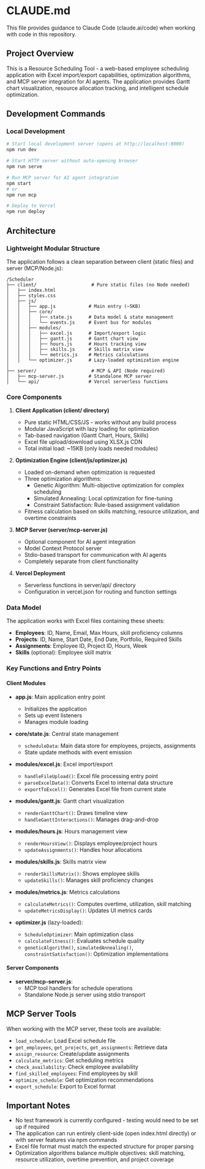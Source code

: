 # CLAUDE.md

This file provides guidance to Claude Code (claude.ai/code) when working with code in this repository.

## Project Overview

This is a Resource Scheduling Tool - a web-based employee scheduling application with Excel import/export capabilities, optimization algorithms, and MCP server integration for AI agents. The application provides Gantt chart visualization, resource allocation tracking, and intelligent schedule optimization.

## Development Commands

### Local Development
```bash
# Start local development server (opens at http://localhost:8000)
npm run dev

# Start HTTP server without auto-opening browser
npm run serve

# Run MCP server for AI agent integration
npm start
# or
npm run mcp

# Deploy to Vercel
npm run deploy
```

## Architecture

### Lightweight Modular Structure

The application follows a clean separation between client (static files) and server (MCP/Node.js):

```
/Scheduler
├── client/                    # Pure static files (no Node needed)
│   ├── index.html
│   ├── styles.css
│   ├── js/
│   │   ├── app.js            # Main entry (~5KB)
│   │   ├── core/
│   │   │   ├── state.js      # Data model & state management
│   │   │   └── events.js     # Event bus for modules
│   │   ├── modules/
│   │   │   ├── excel.js      # Import/export logic
│   │   │   ├── gantt.js      # Gantt chart view
│   │   │   ├── hours.js      # Hours tracking view
│   │   │   ├── skills.js     # Skills matrix view
│   │   │   └── metrics.js    # Metrics calculations
│   │   └── optimizer.js      # Lazy-loaded optimization engine
│
├── server/                    # MCP & API (Node required)
│   ├── mcp-server.js         # Standalone MCP server
│   └── api/                  # Vercel serverless functions
```

### Core Components

1. **Client Application (client/ directory)**
   - Pure static HTML/CSS/JS - works without any build process
   - Modular JavaScript with lazy loading for optimization
   - Tab-based navigation (Gantt Chart, Hours, Skills)
   - Excel file upload/download using XLSX.js CDN
   - Total initial load: ~15KB (only loads needed modules)

2. **Optimization Engine (client/js/optimizer.js)**
   - Loaded on-demand when optimization is requested
   - Three optimization algorithms:
     - Genetic Algorithm: Multi-objective optimization for complex scheduling
     - Simulated Annealing: Local optimization for fine-tuning
     - Constraint Satisfaction: Rule-based assignment validation
   - Fitness calculation based on skills matching, resource utilization, and overtime constraints

3. **MCP Server (server/mcp-server.js)**
   - Optional component for AI agent integration
   - Model Context Protocol server
   - Stdio-based transport for communication with AI agents
   - Completely separate from client functionality

4. **Vercel Deployment**
   - Serverless functions in server/api/ directory
   - Configuration in vercel.json for routing and function settings

### Data Model

The application works with Excel files containing these sheets:
- **Employees**: ID, Name, Email, Max Hours, skill proficiency columns
- **Projects**: ID, Name, Start Date, End Date, Portfolio, Required Skills
- **Assignments**: Employee ID, Project ID, Hours, Week
- **Skills** (optional): Employee skill matrix

### Key Functions and Entry Points

#### Client Modules

- **app.js**: Main application entry point
  - Initializes the application
  - Sets up event listeners
  - Manages module loading

- **core/state.js**: Central state management
  - `scheduleData`: Main data store for employees, projects, assignments
  - State update methods with event emission

- **modules/excel.js**: Excel import/export
  - `handleFileUpload()`: Excel file processing entry point
  - `parseExcelData()`: Converts Excel to internal data structure
  - `exportToExcel()`: Generates Excel file from current state

- **modules/gantt.js**: Gantt chart visualization
  - `renderGanttChart()`: Draws timeline view
  - `handleGanttInteractions()`: Manages drag-and-drop

- **modules/hours.js**: Hours management view
  - `renderHoursView()`: Displays employee/project hours
  - `updateAssignments()`: Handles hour allocations

- **modules/skills.js**: Skills matrix view
  - `renderSkillsMatrix()`: Shows employee skills
  - `updateSkills()`: Manages skill proficiency changes

- **modules/metrics.js**: Metrics calculations
  - `calculateMetrics()`: Computes overtime, utilization, skill matching
  - `updateMetricsDisplay()`: Updates UI metrics cards
  
- **optimizer.js** (lazy-loaded):
  - `ScheduleOptimizer`: Main optimization class
  - `calculateFitness()`: Evaluates schedule quality
  - `geneticAlgorithm()`, `simulatedAnnealing()`, `constraintSatisfaction()`: Optimization implementations

#### Server Components

- **server/mcp-server.js**:
  - MCP tool handlers for schedule operations
  - Standalone Node.js server using stdio transport

## MCP Server Tools

When working with the MCP server, these tools are available:
- `load_schedule`: Load Excel schedule file
- `get_employees`, `get_projects`, `get_assignments`: Retrieve data
- `assign_resource`: Create/update assignments
- `calculate_metrics`: Get scheduling metrics
- `check_availability`: Check employee availability
- `find_skilled_employees`: Find employees by skill
- `optimize_schedule`: Get optimization recommendations
- `export_schedule`: Export to Excel format

## Important Notes

- No test framework is currently configured - testing would need to be set up if required
- The application can run entirely client-side (open index.html directly) or with server features via npm commands
- Excel file format must match the expected structure for proper parsing
- Optimization algorithms balance multiple objectives: skill matching, resource utilization, overtime prevention, and project coverage